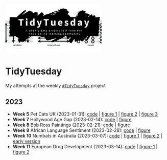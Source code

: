 <img src="https://github.com/rfordatascience/tidytuesday/blob/0669779e2d08de72e7accecc556d67bd18595a03/static/tt_logo.png" width=60% height=60%>

# TidyTuesday
My attempts at the weekly [`#TidyTuesday`](https://github.com/rfordatascience/tidytuesday) project

## 2023
* **Week 5** Pet Cats UK (2023-01-31): [code](https://github.com/akela3019/TidyTuesday/blob/2233cf183b21cdef69ff05df44ee9fd5a8b9ee3d/20230131_Pet_Cats_UK/pet_cats_UK.R) | [figure 1](https://github.com/akela3019/TidyTuesday/blob/2233cf183b21cdef69ff05df44ee9fd5a8b9ee3d/20230131_Pet_Cats_UK/cat_map.png) | [figure 2](https://github.com/akela3019/TidyTuesday/blob/2233cf183b21cdef69ff05df44ee9fd5a8b9ee3d/20230131_Pet_Cats_UK/cat_daily_dist.png) | [figure 3](https://github.com/akela3019/TidyTuesday/blob/2233cf183b21cdef69ff05df44ee9fd5a8b9ee3d/20230131_Pet_Cats_UK/cat_dist_speed_by_hour.png)
* **Week 7** Hollywood Age Gap (2023-02-14): [code](https://github.com/akela3019/TidyTuesday/blob/b6b1ccd003a44ed14797115f1b17396e2f961419/20230214_Hollywood_Age_Gap/hollywood_age_gap.R) | [figure](https://github.com/akela3019/TidyTuesday/blob/b6b1ccd003a44ed14797115f1b17396e2f961419/20230214_Hollywood_Age_Gap/hollywood_age_gap.png)
* **Week 8** Bob Ross Paintings (2023-02-21): [code](https://github.com/akela3019/TidyTuesday/blob/e8901bf613251ad89fba0fc27db77389af2f364f/20220221_BobRoss_Painting/bob_ross.R) | [figure](https://github.com/akela3019/TidyTuesday/blob/e8901bf613251ad89fba0fc27db77389af2f364f/20220221_BobRoss_Painting/bob_ross_paintings.png)
* **Week 9** African Language Sentiment (2023-02-28): [code](https://github.com/akela3019/TidyTuesday/blob/e09da3f54cfad941cf5120f2c8c5f35fd4b1fe88/20220228_African_Language_Sentiment/Afrian_Language_Sentiment.R) | [figure](https://github.com/akela3019/TidyTuesday/blob/e09da3f54cfad941cf5120f2c8c5f35fd4b1fe88/20220228_African_Language_Sentiment/african_language.png)
* **Week 10** Numbats in Australia (2023-03-07): [code](https://github.com/akela3019/TidyTuesday/blob/e663f67763b9485346e085374c10e9b6d3d3ea89/20230307_Numbats_in_Australia/Numbats_in_Australia.R) | [figure 1](https://github.com/akela3019/TidyTuesday/blob/e663f67763b9485346e085374c10e9b6d3d3ea89/20230307_Numbats_in_Australia/numbats_map.png) | [figure 2](https://github.com/akela3019/TidyTuesday/blob/e663f67763b9485346e085374c10e9b6d3d3ea89/20230307_Numbats_in_Australia/numbat_sighting.png) | [early version](https://github.com/akela3019/TidyTuesday/blob/e663f67763b9485346e085374c10e9b6d3d3ea89/20230307_Numbats_in_Australia/numbats_map_test.png)
* **Week 11** European Drug Development (2023-03-14): [code](https://github.com/akela3019/TidyTuesday/blob/b6b1ccd003a44ed14797115f1b17396e2f961419/20230314_European_Drug_Development/european_drug_development.R) | [figure 1](https://github.com/akela3019/TidyTuesday/blob/b6b1ccd003a44ed14797115f1b17396e2f961419/20230314_European_Drug_Development/pharma_company.png) | [figure 2](https://github.com/akela3019/TidyTuesday/blob/b6b1ccd003a44ed14797115f1b17396e2f961419/20230314_European_Drug_Development/therapeautic_areas.png)
